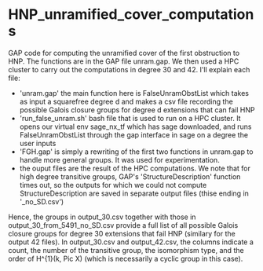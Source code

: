# HNP_unramified_cover_computations

GAP code for computing the unramified cover of the first obstruction to HNP. The functions are in the GAP file unram.gap. We then used a HPC cluster to carry out the computations in degree 30 and 42. I'll explain each file:

- 'unram.gap' the main function here is FalseUnramObstList which takes as input a squarefree degree d and makes a csv file recording the possible Galois closure groups for degree d extensions that can fail HNP
- 'run_false_unram.sh' bash file that is used to run on a HPC cluster. It opens our virtual env sage_nx_tf which has sage downloaded, and runs FalseUnramObstList through the gap interface in sage on a degree the user inputs
- 'FGH.gap' is simply a rewriting of the first two functions in unram.gap to handle more general groups. It was used for experimentation.
- the ouput files are the result of the HPC computations. We note that for high degree transitive groups, GAP's 'StructureDescription' function times out, so the outputs for which we could not compute StructureDescription are saved in separate output files (thise ending in '_no_SD.csv')

Hence, the groups in output_30.csv together with those in output_30_from_5491_no_SD.csv provide a full list of all possible Galois closure groups for degree 30 extensions that fail HNP (similary for the output 42 files). In output_30.csv and output_42.csv, the columns indicate a count, the number of the transitive group, the isomorphism type, and the order of H^{1}(k, Pic X) (which is necessarily a cyclic group in this case). 
